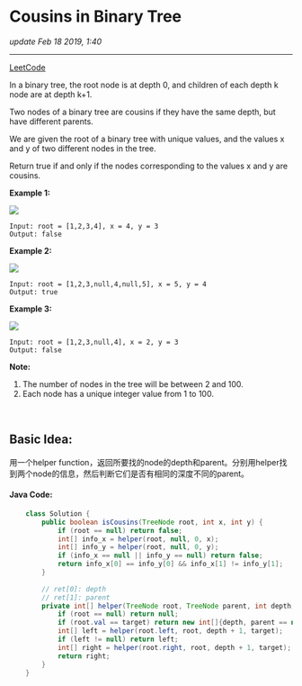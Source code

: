 # Cousins in Binary Tree
_update Feb 18 2019, 1:40_

---
[LeetCode](https://leetcode.com/problems/cousins-in-binary-tree/)

In a binary tree, the root node is at depth 0, and children of each depth k node are at depth k+1.

Two nodes of a binary tree are cousins if they have the same depth, but have different parents.

We are given the root of a binary tree with unique values, and the values x and y of two different nodes in the tree.

Return true if and only if the nodes corresponding to the values x and y are cousins.

**Example 1:**

![](https://assets.leetcode.com/uploads/2019/02/12/q1248-01.png)

    Input: root = [1,2,3,4], x = 4, y = 3
    Output: false

**Example 2:**

![](https://assets.leetcode.com/uploads/2019/02/12/q1248-02.png)

    Input: root = [1,2,3,null,4,null,5], x = 5, y = 4
    Output: true

**Example 3:**

![](https://assets.leetcode.com/uploads/2019/02/13/q1248-03.png)

    Input: root = [1,2,3,null,4], x = 2, y = 3
    Output: false
 

**Note:**

1. The number of nodes in the tree will be between 2 and 100.
2. Each node has a unique integer value from 1 to 100.

<br/>

## Basic Idea:
用一个helper function，返回所要找的node的depth和parent。分别用helper找到两个node的信息，然后判断它们是否有相同的深度不同的parent。

#### Java Code:
```java
    class Solution {
        public boolean isCousins(TreeNode root, int x, int y) {
            if (root == null) return false;
            int[] info_x = helper(root, null, 0, x);
            int[] info_y = helper(root, null, 0, y);
            if (info_x == null || info_y == null) return false;
            return info_x[0] == info_y[0] && info_x[1] != info_y[1];
        }
        
        // ret[0]: depth
        // ret[1]: parent
        private int[] helper(TreeNode root, TreeNode parent, int depth, int target) {
            if (root == null) return null;
            if (root.val == target) return new int[]{depth, parent == null ? Integer.MAX_VALUE : parent.val};
            int[] left = helper(root.left, root, depth + 1, target);
            if (left != null) return left;
            int[] right = helper(root.right, root, depth + 1, target);
            return right;
        }
    }
```
